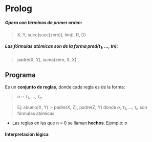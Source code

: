 # Prolog
##### Opera con **términos de primer orden**:
> X, Y, succ(succ(zero)), bin(I, R, D)

##### Las **fórmulas atómicas** son de la forma **pred(t$_1$, ..., t$n$)**:
> padre(X, Y), suma(zero, X, X)

## Programa
Es un **conjunto de reglas**, donde cada regla es de la forma:
> $o$ :- $\tau_1$, ..., $\tau_n$ 

> Ej: abuelo(X, Y) :- padre(X, Z), padre(Z, Y)
> donde $o$, $\tau_1$, ..., $\tau_n$ son fórmulas atómicas
- Las reglas en las que n = 0 se llaman **hechos**. Ejemplo: $o$ 

#### Interpretación lógica 